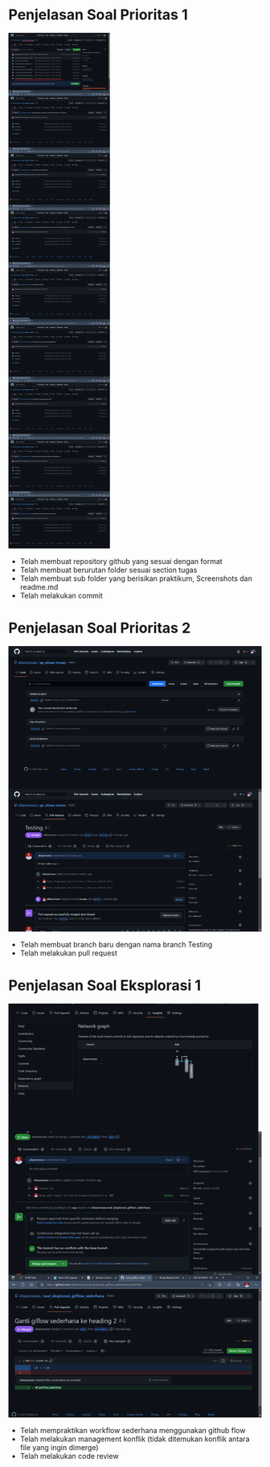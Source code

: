 # Penjelasan Soal Prioritas 1
![Soal Prioritas 1 (Bukti Pengerjaan dari langkah 1-4).png](Soal%20Prioritas%201%20%28Bukti%20Pengerjaan%20dari%20langkah%201-4%29.png)
- Telah membuat repository github yang sesuai dengan format
- Telah membuat berurutan folder sesuai section tugas
- Telah membuat sub folder yang berisikan praktikum, Screenshots dan readme.md
- Telah melakukan commit
# Penjelasan Soal Prioritas 2
![Soal Prioritas 2 (Bukti Pengerjaan dari langkah 1-2).png](Soal%20Prioritas%202%20%28Bukti%20Pengerjaan%20dari%20langkah%201-2%29.png)
- Telah membuat branch baru dengan nama branch Testing
- Telah melakukan pull request
# Penjelasan Soal Eksplorasi 1
![Soal Eksplorasi 1 (Bukti Pengerjaan dari langkah 1-3).png](Soal%20Eksplorasi%201%20%28Bukti%20Pengerjaan%20dari%20langkah%201-3%29.png)
- Telah mempraktikan workflow sederhana menggunakan github flow
- Telah melakukan management konflik (tidak ditemukan konflik antara file yang ingin dimerge)
- Telah melakukan code review